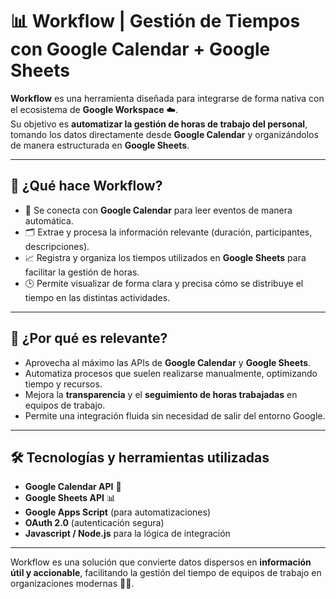 # 📊 Workflow | Gestión de Tiempos con Google Calendar + Google Sheets

**Workflow** es una herramienta diseñada para integrarse de forma nativa con el ecosistema de **Google Workspace** ☁️.  
Su objetivo es **automatizar la gestión de horas de trabajo del personal**, tomando los datos directamente desde **Google Calendar** y organizándolos de manera estructurada en **Google Sheets**.

---

## 🎯 ¿Qué hace Workflow?

- 🔄 Se conecta con **Google Calendar** para leer eventos de manera automática.
- 🗂️ Extrae y procesa la información relevante (duración, participantes, descripciones).
- 📈 Registra y organiza los tiempos utilizados en **Google Sheets** para facilitar la gestión de horas.
- 🕒 Permite visualizar de forma clara y precisa cómo se distribuye el tiempo en las distintas actividades.

---

## 🧩 ¿Por qué es relevante?

- Aprovecha al máximo las APIs de **Google Calendar** y **Google Sheets**.
- Automatiza procesos que suelen realizarse manualmente, optimizando tiempo y recursos.
- Mejora la **transparencia** y el **seguimiento de horas trabajadas** en equipos de trabajo.
- Permite una integración fluida sin necesidad de salir del entorno Google.

---

## 🛠️ Tecnologías y herramientas utilizadas

- **Google Calendar API** 📅  
- **Google Sheets API** 📊  
- **Google Apps Script** (para automatizaciones)  
- **OAuth 2.0** (autenticación segura)  
- **Javascript / Node.js** para la lógica de integración

---

Workflow es una solución que convierte datos dispersos en **información útil y accionable**, facilitando la gestión del tiempo de equipos de trabajo en organizaciones modernas 🏢✨.

